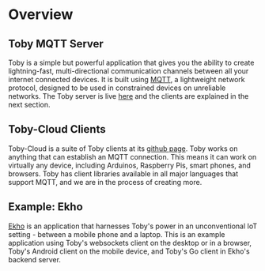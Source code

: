 # Overview

## Toby MQTT Server

Toby is a simple but powerful application that gives you the ability to create lightning-fast, multi-directional communication channels between all your internet connected devices. It is built using [MQTT](http://mqtt.org/faq), a lightweight network protocol, designed to be used in constrained devices on unreliable networks. The Toby server is live [here](http://toby.cloud) and the clients are explained in the next section.

## Toby-Cloud Clients

Toby-Cloud is a suite of Toby clients at its [github page](https://github.com/toby-cloud). Toby works on anything that can establish an MQTT connection. This means it can work on virtually any device, including Arduinos, Raspberry Pis, smart phones, and browsers. Toby has client libraries available in all major languages that support MQTT, and we are in the process of creating more.

## Example: Ekho

[Ekho](ekho.io) is an application that harnesses Toby's power in an unconventional IoT setting - between a mobile phone and a laptop. This is an example application using Toby's websockets client on the desktop or in a browser, Toby's Android client on the mobile device, and Toby's Go client in Ekho's backend server.

